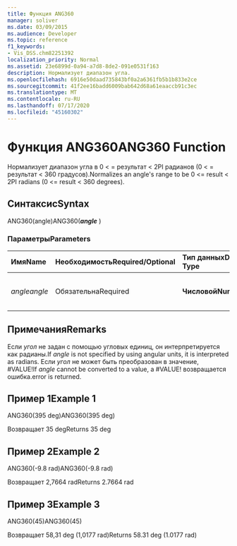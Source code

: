 ```yaml
---
title: Функция ANG360
manager: soliver
ms.date: 03/09/2015
ms.audience: Developer
ms.topic: reference
f1_keywords:
- Vis_DSS.chm82251392
localization_priority: Normal
ms.assetid: 23e6899d-0a94-a7d8-8de2-091e0531f163
description: Нормализует диапазон угла.
ms.openlocfilehash: 6916e50daad735843bf0a2a6361fb5b1b833e2ce
ms.sourcegitcommit: 41f2ee16badd6009bab642d68a61eaaccb91c3ec
ms.translationtype: MT
ms.contentlocale: ru-RU
ms.lasthandoff: 07/17/2020
ms.locfileid: "45160302"
---
```

# <a name="ang360-function"></a><span data-ttu-id="5a512-103">Функция ANG360</span><span class="sxs-lookup"><span data-stu-id="5a512-103">ANG360 Function</span></span>

<span data-ttu-id="5a512-104">Нормализует диапазон угла в 0 \< = результат \< 2PI радианов (0 \< = результат \< 360 градусов).</span><span class="sxs-lookup"><span data-stu-id="5a512-104">Normalizes an angle's range to be 0 \<= result \< 2PI radians (0 \<= result \< 360 degrees).</span></span>
  
## <a name="syntax"></a><span data-ttu-id="5a512-105">Синтаксис</span><span class="sxs-lookup"><span data-stu-id="5a512-105">Syntax</span></span>

<span data-ttu-id="5a512-106">ANG360(angle)</span><span class="sxs-lookup"><span data-stu-id="5a512-106">ANG360(***angle*** )</span></span> 
  
### <a name="parameters"></a><span data-ttu-id="5a512-107">Параметры</span><span class="sxs-lookup"><span data-stu-id="5a512-107">Parameters</span></span>

|<span data-ttu-id="5a512-108">**Имя**</span><span class="sxs-lookup"><span data-stu-id="5a512-108">**Name**</span></span>|<span data-ttu-id="5a512-109">**Необходимость**</span><span class="sxs-lookup"><span data-stu-id="5a512-109">**Required/Optional**</span></span>|<span data-ttu-id="5a512-110">**Тип данных**</span><span class="sxs-lookup"><span data-stu-id="5a512-110">**Data Type**</span></span>|<span data-ttu-id="5a512-111">**Описание**</span><span class="sxs-lookup"><span data-stu-id="5a512-111">**Description**</span></span>|
|:-----|:-----|:-----|:-----|
| <span data-ttu-id="5a512-112">_angle_</span><span class="sxs-lookup"><span data-stu-id="5a512-112">_angle_</span></span> <br/> |<span data-ttu-id="5a512-113">Обязательна</span><span class="sxs-lookup"><span data-stu-id="5a512-113">Required</span></span>  <br/> |<span data-ttu-id="5a512-114">**Числовой**</span><span class="sxs-lookup"><span data-stu-id="5a512-114">**Numeric**</span></span> <br/> |<span data-ttu-id="5a512-115">Угол для нормализации.</span><span class="sxs-lookup"><span data-stu-id="5a512-115">The angle to be normalized.</span></span>  <br/> |
   
## <a name="remarks"></a><span data-ttu-id="5a512-116">Примечания</span><span class="sxs-lookup"><span data-stu-id="5a512-116">Remarks</span></span>

<span data-ttu-id="5a512-117">Если  *угол*  не задан с помощью угловых единиц, он интерпретируется как радианы.</span><span class="sxs-lookup"><span data-stu-id="5a512-117">If  *angle*  is not specified by using angular units, it is interpreted as radians.</span></span> <span data-ttu-id="5a512-118">Если  *угол*  не может быть преобразован в значение, #VALUE!</span><span class="sxs-lookup"><span data-stu-id="5a512-118">If  *angle*  cannot be converted to a value, a #VALUE!</span></span> <span data-ttu-id="5a512-119">возвращается ошибка.</span><span class="sxs-lookup"><span data-stu-id="5a512-119">error is returned.</span></span> 
  
## <a name="example-1"></a><span data-ttu-id="5a512-120">Пример 1</span><span class="sxs-lookup"><span data-stu-id="5a512-120">Example 1</span></span>

<span data-ttu-id="5a512-121">ANG360(395 deg)</span><span class="sxs-lookup"><span data-stu-id="5a512-121">ANG360(395 deg)</span></span>
  
<span data-ttu-id="5a512-122">Возвращает 35 deg</span><span class="sxs-lookup"><span data-stu-id="5a512-122">Returns 35 deg</span></span>
  
## <a name="example-2"></a><span data-ttu-id="5a512-123">Пример 2</span><span class="sxs-lookup"><span data-stu-id="5a512-123">Example 2</span></span>

<span data-ttu-id="5a512-124">ANG360(-9.8 rad)</span><span class="sxs-lookup"><span data-stu-id="5a512-124">ANG360(-9.8 rad)</span></span>
  
<span data-ttu-id="5a512-125">Возвращает 2,7664 rad</span><span class="sxs-lookup"><span data-stu-id="5a512-125">Returns 2.7664 rad</span></span>
  
## <a name="example-3"></a><span data-ttu-id="5a512-126">Пример 3</span><span class="sxs-lookup"><span data-stu-id="5a512-126">Example 3</span></span>

<span data-ttu-id="5a512-127">ANG360(45)</span><span class="sxs-lookup"><span data-stu-id="5a512-127">ANG360(45)</span></span>
  
<span data-ttu-id="5a512-128">Возвращает 58,31 deg (1,0177 rad)</span><span class="sxs-lookup"><span data-stu-id="5a512-128">Returns 58.31 deg (1.0177 rad)</span></span>
  

